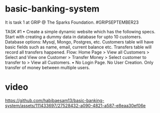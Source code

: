 # basic-banking-system

It is task 1 at GRIP @ The Sparks Foundation. #GRIPSEPTEMBER23

TASK #1 • Create a simple dynamic website which has the following specs. 
Start with creating a dummy data in database for upto 10 customers. 
Database options: Mysql, Mongo, Postgres, etc.
Customers table will have basic fields such as name, email, current balance etc.
Transfers table will record all transfers happened.
Flow: Home Page > View all Customers > Select and View one Customer > Transfer Money > Select customer to transfer to > View all Customers. 
• No Login Page. No User Creation. Only transfer of money between multiple users.

# video 
https://github.com/habibaesam13/basic-banking-system/assets/111433697/27528432-a090-4821-a587-e8eaa30ef06e
